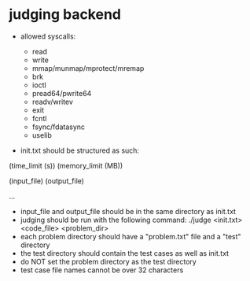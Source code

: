 # judging backend

- allowed syscalls:
	- read
	- write
	- mmap/munmap/mprotect/mremap
	- brk
	- ioctl
	- pread64/pwrite64
	- readv/writev
	- exit
	- fcntl
	- fsync/fdatasync
	- uselib

- init.txt should be structured as such:

(time_limit (s)) (memory_limit (MB))

(input_file) (output_file)

...

- input_file and output_file should be in the same directory as init.txt
- judging should be run with the following command:
./judge <init.txt> <language> <code_file> <problem_dir>
- each problem directory should have a "problem.txt" file and a "test" directory
- the test directory should contain the test cases as well as init.txt
- do NOT set the problem directory as the test directory
- test case file names cannot be over 32 characters